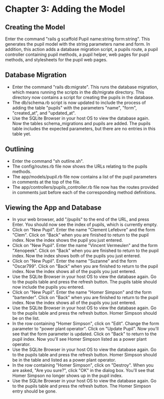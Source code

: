 # Chapter 3: Adding the Model

## Creating the Model
Enter the command "rails g scaffold Pupil name:string form:string".  This generates the pupil model with the string parameters name and form.  In addition, this action adds a database migration script, a pupils route, a pupil controller containing pupil methods, a pupil helper, web pages for pupil methods, and stylesheets for the pupil web pages.

## Database Migration
* Enter the command "rails db:migrate".  This runs the database migration, which means running the scripts in the db/migrate directory.  This directory now contains a script for creating the pupils in the database.
* The db/schema.rb script is now updated to include the process of adding the table "pupils" with the parameters "name", "form", "created_at", and "updated_at".
* Use the SQLite Browser in your host OS to view the database again.  Now the tables schema_migrations and pupils are added.  The pupils table includes the expected parameters, but there are no entries in this table yet.

## Outlining
* Enter the command "sh outline.sh".  
* The config/routes.rb file now shows the URLs relating to the pupils methods.
* The app/models/pupil.rb file now contains a list of the pupil parameters in comments at the top of the file.
* The app/controllers/pupils_controller.rb file now has the routes provided in comments just before each of the corresponding method definitions.

## Viewing the App and Database
* In your web browser, add "/pupils" to the end of the URL, and press Enter.  You should now see the index of pupils, which is currently empty.
* Click on "New Pupil".  Enter the name "Clement Lefebvre" and the form "Clem".  Click on "Back" when you are finished to return to the pupil index.  Now the index shows the pupil you just entered.
* Click on "New Pupil".  Enter the name "Vincent Vermeulen" and the form "Xenopeek".  Click on "Back" when you are finished to return to the pupil index.  Now the index shows both of the pupils you just entered.
* Click on "New Pupil".  Enter the name "Suzanne" and the form "Oscar799".  Click on "Back" when you are finished to return to the pupil index.  Now the index shows all of the pupils you just entered.
* Use the SQLite Browser in your host OS to view the database again.  Go to the pupils table and press the refresh button.  The pupils table should now include the pupils you entered.
* Click on "New Pupil".  Enter the name "Homer Simpson" and the form "bartender".  Click on "Back" when you are finished to return to the pupil index.  Now the index shows all of the pupils you just entered.
* Use the SQLite Browser in your host OS to view the database again.  Go to the pupils table and press the refresh button.  Homer Simpson should be on the list.
* In the row containing "Homer Simpson", click on "Edit".  Change the form parameter to "power plant operator".  Click on "Update Pupil".  Now you'll see that the form parameter is updated.  Click on "Back" to return to the pupil index.  Now you'll see Homer Simpson listed as a power plant operator.
* Use the SQLite Browser in your host OS to view the database again.  Go to the pupils table and press the refresh button.  Homer Simpson should be in the table and listed as a power plant operator.
* In the row containing "Homer Simpson", click on "Destroy".  When you are asked, "Are you sure?", click "OK" in the dialog box.  You'll see that Homer Simpson no longer shows up in the pupil index.
* Use the SQLite Browser in your host OS to view the database again.  Go to the pupils table and press the refresh button.  The Homer Simpson entry should be gone.

